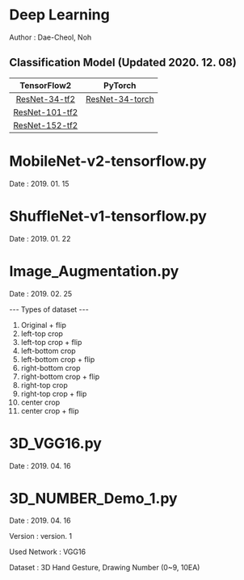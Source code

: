 # Deep Learning
Author : Dae-Cheol, Noh

Classification Model (Updated 2020. 12. 08)
------------------------
|TensorFlow2|PyTorch|
|:-----------:|:-----------:|
|[ResNet-34-tf2](https://github.com/bolero2/ResNet-34-tf2)|[ResNet-34-torch](https://github.com/bolero2/ResNet-34-torch)|
|[ResNet-101-tf2](https://github.com/bolero2/ResNet-101-tf2)||
|[ResNet-152-tf2](https://github.com/bolero2/ResNet-152-tf2)||


# MobileNet-v2-tensorflow.py
Date : 2019. 01. 15



# ShuffleNet-v1-tensorflow.py
Date : 2019. 01. 22



# Image_Augmentation.py
Date : 2019. 02. 25

--- Types of dataset ---
1. Original + flip
2. left-top crop
3. left-top crop + flip
4. left-bottom crop
5. left-bottom crop + flip
6. right-bottom crop
7. right-bottom crop + flip
8. right-top crop
9. right-top crop + flip
10. center crop
11. center crop + flip



# 3D_VGG16.py
Date : 2019. 04. 16



# 3D_NUMBER_Demo_1.py
Date : 2019. 04. 16

Version : version. 1

Used Network : VGG16

Dataset : 3D Hand Gesture, Drawing Number (0~9, 10EA)

